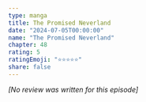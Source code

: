 ```yaml
---
type: manga
title: The Promised Neverland
date: "2024-07-05T00:00:00"
name: "The Promised Neverland"
chapter: 48
rating: 5
ratingEmoji: "⭐️⭐️⭐️⭐️⭐️"
share: false
---
```


_[No review was written for this episode]_